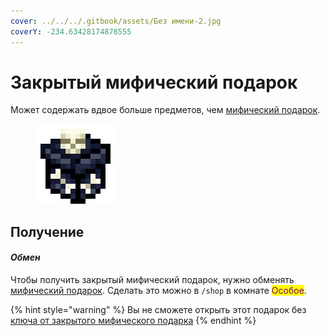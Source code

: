 ```yaml
---
cover: ../../../.gitbook/assets/Без имени-2.jpg
coverY: -234.63428174878555
---
```


# Закрытый мифический подарок

Может содержать вдвое больше предметов, чем [мифический подарок](./).

<figure><img src="../../../.gitbook/assets/gift_mythical_advance_128.png" alt=""><figcaption></figcaption></figure>

## Получение

#### _Обмен_

Чтобы получить закрытый мифический подарок, нужно обменять [мифический подарок](./). Сделать это можно в `/shop` в комнате <mark style="color:purple;">Особое</mark>.&#x20;

{% hint style="warning" %}
Вы не сможете открыть этот подарок без [ключа от закрытого мифического подарка](mythic\_key.md)
{% endhint %}

